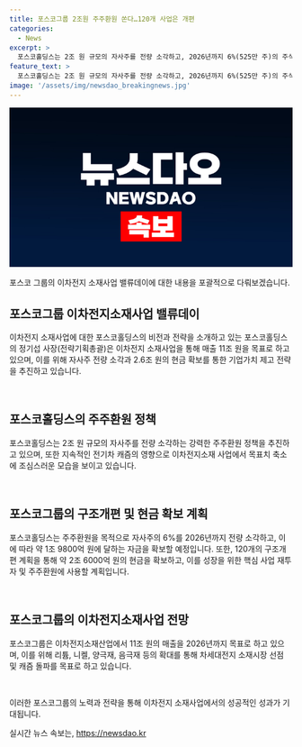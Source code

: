 ```yaml
---
title: 포스코그룹 2조원 주주환원 쏜다…120개 사업은 개편
categories:
  - News
excerpt: >
  포스코홀딩스는 2조 원 규모의 자사주를 전량 소각하고, 2026년까지 6%(525만 주)의 주식을 소각하는 등 주주환원을 강화하는 한편, 이차전지소재 사업을 향후 3년간 지속 투자할 계획이다. 또한, 자본 효율성을 높이기 위해 저수익 자산과 사업을 매각하고, 약 2조 6000억 원의 현금을 확보해 핵심 사업에 재투자할 예정이다. 이에 지속되는 전기차 캐즘으로 이차전지소재 사업 목표치를 축소하며, 자본 효율성 개선과 구조조정 계획도 발표했다.
feature_text: >
  포스코홀딩스는 2조 원 규모의 자사주를 전량 소각하고, 2026년까지 6%(525만 주)의 주식을 소각하는 등 주주환원을 강화하는 한편, 이차전지소재 사업을 향후 3년간 지속 투자할 계획이다. 또한, 자본 효율성을 높이기 위해 저수익 자산과 사업을 매각하고, 약 2조 6000억 원의 현금을 확보해 핵심 사업에 재투자할 예정이다. 이에 지속되는 전기차 캐즘으로 이차전지소재 사업 목표치를 축소하며, 자본 효율성 개선과 구조조정 계획도 발표했다.
image: '/assets/img/newsdao_breakingnews.jpg'
---
```


<p><img src="/assets/img/newsdao_breakingnews.jpg" alt="bookingtag 속보" /></p>

<p>포스코 그룹의 이차전지 소재사업 밸류데이에 대한 내용을 포괄적으로 다뤄보겠습니다.</p>

<h2 data-ke-size="size26">포스코그룹 이차전지소재사업 밸류데이</h2>

<p>이차전지 소재사업에 대한 포스코홀딩스의 비전과 전략을 소개하고 있는 포스코홀딩스의 정기섭 사장(전략기획총괄)은 이차전지 소재사업을 통해 매출 11조 원을 목표로 하고 있으며, 이를 위해 자사주 전량 소각과 2.6조 원의 현금 확보를 통한 기업가치 제고 전략을 추진하고 있습니다.</p>

<p data-ke-size="size16">&nbsp;</p>

<h2 data-ke-size="size24">포스코홀딩스의 주주환원 정책</h2>

<p>포스코홀딩스는 2조 원 규모의 자사주를 전량 소각하는 강력한 주주환원 정책을 추진하고 있으며, 또한 지속적인 전기차 캐즘의 영향으로 이차전지소재 사업에서 목표치 축소에 조심스러운 모습을 보이고 있습니다.</p>

<p data-ke-size="size16">&nbsp;</p>

<h2 data-ke-size="size24">포스코그룹의 구조개편 및 현금 확보 계획</h2>

<p>포스코홀딩스는 주주환원을 목적으로 자사주의 6%를 2026년까지 전량 소각하고, 이에 따라 약 1조 9800억 원에 달하는 자금을 확보할 예정입니다. 또한, 120개의 구조개편 계획을 통해 약 2조 6000억 원의 현금을 확보하고, 이를 성장을 위한 핵심 사업 재투자 및 주주환원에 사용할 계획입니다.</p>

<p data-ke-size="size16">&nbsp;</p>

<h2 data-ke-size="size24">포스코그룹의 이차전지소재사업 전망</h2>

<p>포스코그룹은 이차전지소재산업에서 11조 원의 매출을 2026년까지 목표로 하고 있으며, 이를 위해 리튬, 니켈, 양극재, 음극재 등의 확대를 통해 차세대전지 소재시장 선점 및 캐즘 돌파를 목표로 하고 있습니다.</p>

<p data-ke-size="size16">&nbsp;</p>

<p>이러한 포스코그룹의 노력과 전략을 통해 이차전지 소재사업에서의 성공적인 성과가 기대됩니다.</p>
실시간 뉴스 속보는, <a href="https://newsdao.kr" rel="dofollow">https://newsdao.kr</a>



